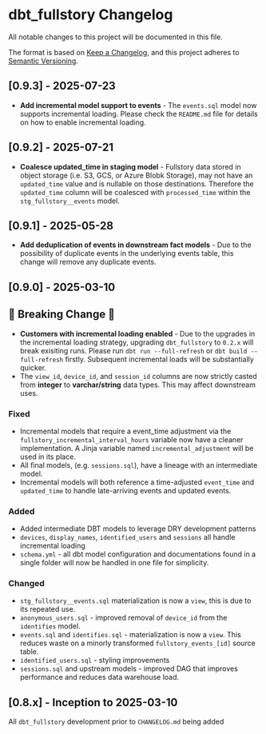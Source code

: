 # dbt_fullstory Changelog

All notable changes to this project will be documented in this file.

The format is based on [Keep a Changelog](https://keepachangelog.com/en/1.0.0/),
and this project adheres to [Semantic Versioning](https://semver.org/spec/v2.0.0.html).

## [0.9.3] - 2025-07-23
- **Add incremental model support to events** - The `events.sql` model now supports incremental loading. Please check the `README.md` file for details on how to enable incremental loading.

## [0.9.2] - 2025-07-21
- **Coalesce updated_time in staging model** - Fullstory data stored in object storage (i.e. S3, GCS, or Azure Blobk Storage), may not have an `updated_time` value and is nullable on those destinations. Therefore the `updated_time` column will be coalesced with `processed_time` within the `stg_fullstory__events` model.

## [0.9.1] - 2025-05-28
- **Add deduplication of events in downstream fact models** - Due to the possibility of duplicate events in the underlying events table, this change will remove any duplicate events.


## [0.9.0] - 2025-03-10
## 🚨 Breaking Change 🚨
- **Customers with incremental loading enabled** - Due to the upgrades in the incremental loading strategy, upgrading `dbt_fullstory` to `0.2.x` will break exisiting runs. Please run `dbt run --full-refresh` or `dbt build --full-refresh` firstly. Subsequent incremental loads will be substantially quicker.
- The `view_id`, `device_id`, and `session_id` columns are now strictly casted from **integer** to **varchar/string** data types. This may affect downstream uses.
### Fixed
- Incremental models that require a event_time adjustment via the `fullstory_incremental_interval_hours` variable now have a cleaner implementation. A Jinja variable named `incremental_adjustment` will be used in its place.
- All final models, (e.g. `sessions.sql`), have a lineage with an intermediate model.
- Incremental models will both reference a time-adjusted `event_time` and `updated_time` to handle late-arriving events and updated events.
### Added
- Added intermediate DBT models to leverage DRY development patterns
- `devices`, `display_names`, `identified_users` and `sessions` all handle incremental loading
- `schema.yml` - all dbt model configuration and documentations found in a single folder will now be handled in one file for simplicity.
### Changed
- `stg_fullstory__events.sql` materialization is now a `view`, this is due to its repeated use.
- `anonymous_users.sql` - improved removal of `device_id` from the `identifies` model.
- `events.sql` and `identifies.sql` - materialization is now a `view`. This reduces waste on a minorly transformed `fullstory_events_[id]` source table.
- `identified_users.sql` - styling improvements
- `sessions.sql` and upstream models - improved DAG that improves performance and reduces data warehouse load.
## [0.8.x] - Inception to 2025-03-10
All `dbt_fullstory` development prior to `CHANGELOG.md` being added
